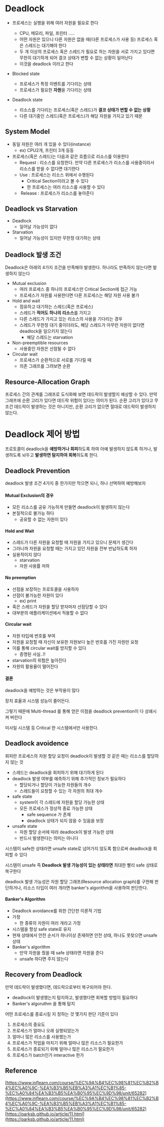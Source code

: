 # Deadlock

-   프로세스는 실행을 위해 여러 자원을 필요로 한다
    -   CPU, 메모리, 파일, 프린터 .....
    -   어떤 자원은 있으니 다른 자원은 없을 때(다른 프로세스가 사용 등) 프로세스 혹은 스레드는 대기해야 한다
    -   두 개 이상의 프로세스 혹은 스레드가 필요로 하는 자원을 서로 가지고 있다면 무한히 대기하게 되어 결코 상태가 변할 수 없는 상황이 일어난다
    -   이것을 deadlock 이라고 한다

-   Blocked state
    -   프로세스가 특정 이벤트를 기다리는 상태
    -   프로세스가 필요한 **자원**을 기다리는 상태
-   Deadlock state
    -   리소스를 기다리는 프로세스(혹은 스레드)가 **결코 상태가 변할 수 없는 상황**
    -   다른 대기중인 스레드(혹은 프로세스)가 해당 자원을 가지고 있기 때문

## System Model

-   동일 자원은 여러 개 있을 수 있다(instance)
    -   ex) CPU2개, 프린터 3개 등등
-   프로세스(혹은 스레드)는 다음과 같은 흐름으로 리소스를 이용한다
    -   Request : 리소스를 요청한다. 만약 다른 프로세스가 리소스를 사용중이라서 리소스를 받을 수 없다면 대기한다
    -   Use : 프로세스는 리소스 위에서 수행된다
        -   Critical Section이라고 볼 수 있다
        -   한 프로세스는 여러 리소스를 사용할 수 있다
    -    Release : 프로세스가 리소스를 놓아준다

## Deadlock vs Starvation

-   Deadlock
    -   일어날 가능성이 없다
-   Starvation
    -   일어날 가능성이 있지만 무한정 대기하는 상태

## Deadlock 발생 조건

Deadlock은 아래의 4가지 조건을 만족해야 발생한다. 하나라도 만족하지 않는다면 발생하지 않는다

-   Mutual exclusion
    -   여러 프로세스 중 하나의 프로세스만 Critical Section에 접근 가능
    -   프로세스가 자원를 사용한다면 다른 프로세스는 해당 자원 사용 불가
-   Hold and wait
    -   점유하고 대기하는 스레드(혹은 프로세스)
    -   스레드가 **적어도 하나의 리소스**를 가지고
    -   다른 스레드가 가지고 있는 리소스의 사용을 기다리는 경우
    -   스레드가 무한정 대기 중이더라도, 해당 스레드가 아무런 자원이 없다면 deadlock을 일으키지 않는다
        -   해당 스레드는 starvation
-   Non-preemptible resources
    -   사용중인 자원은 선점될 수 없다
-   Circular wait
    -   프로세스가 순환적으로 서로를 기다릴 때
    -   의존 그래프를 그려보면 순환

## Resource-Allocation Graph

프로세스 간의 관계를 그래프로 도식화해 보면 데드락이 발생할지 예상할 수 있다. 만약 그래프에 순환 고리가 있다면 데드락 위험이 있다는 의미가 된다. 순환 고리가 있다고 무조건 데드락이 발생하는 것은 아니지만, 순환 고리가 없으면 절대로 데드락이 발생하지 않는다.

# Deadlock 제어 방법

프로토콜이 deadlock을 **예방하거나 회피**하도록 하여 아예 발생하지 않도록 하거나, 발생하도록 놔두고 **발생하면 탐지하여 회복**하도록 한다.

## Deadlock Prevention

deadlock 발생 조건 4가지 중 한가지만 막으면 되니, 하나 선택하여 예방해보자

#### Mutual Exclusion의 경우

-   모든 리소스를 공유 가능하게 만들면 deadlock이 발생하지 않는다
-   본질적으로 불가능 하다
    -   공유할 수 없는 자원이 있다

#### Hold and Wait

-   스레드가 다른 자원을 요청할 때 자원을 가지고 있으니 문제가 생긴다
-   그러니까 자원을 요청할 때는 가지고 있던 자원을 전부 반납하도록 하자 
-   실용적이지 않다
    -   starvation 
    -   자원 사용률 저하

#### No preemption

-   선점을 보장하는 프로토콜을 사용하자
-   선점이 불가능한 자원이 있다
    -   ex) print
-   혹은 스레드가 자원을 할당 받자마자 선점당할 수 있다
-   대부분의 애플리케이션에서 적용할 수 없다

#### Circular wait

-   자원 타입에 번호를 부여
-   자원을 요청할 때 자신이 보유한 자원보다 높은 번호를 가진 자원만 요청
-   이를 통해 circular wait를 방지할 수 있다
    -   증명된 사실..!!
-   starvation의 위험은 높아진다
-   자원의 활용율이 떨어진다

#### 결론

deadlock을 예방하는 것은 부작용이 많다

장치 효율과 시스템 성능이 줄어든다.

그렇기 때문에 Multi-thread 를 통해 얻은 이점을 deadlock prevention이 다 상쇄시켜 버린다

미사일 시스템 등 Critical 한 시스템에서만 사용한다.

## Deadlock avoidence

회피란 프로세스의 자원 할당 요청이 deadlock이 발생할 것 같은 때는 리소스를 할당하지 않는 것

-   스레드는 deadlock을 회피하기 위해 대기하게 된다
-   deadlock 발생 여부를 예측하기 위해 추가적인 정보가 필요하다
    -   할당되거나 할당이 가능한 자원들의 개수
    -   스레드들이 요청할 수 있는 각 자원의 최대 개수
-   safe state
    -   system이 각 스레드에 자원을 할당 가능한 상태
    -   모든 프로세스가 정상적 종료 가능한 상태
        -   safe sequence 가 존재
        -   deadlock 상태가 되지 않을 수 있음을 보장
-   unsafe state
    -   자원 할당 순서에 따라 deadlock이 발생 가능한 상태
    -   반드시 발생한다는 의미는 아니다

시스템이 safe한 상태라면 unsafe state로 넘어가지 않도록 함으로써 deadlock을 회피할 수 있다

시스템이 unsafe 즉 **Deadlock 발생 가능성이 있는 상태라면** 최대한 빨리 safe 상태로 복구한다

deadlock 발생 가능성은 자원 할당 그래프(Resource allocation graph)를 구현해 판단하거나, 리소스 타입이 여러 개라면 banker's algorithm을 사용하여 판단한다.

#### Banker's Algorithm

-   Deadlock avoidance를 위한 간단한 이론적 기법
-   가정
    -   한 종류의 자원이 여러 개라고 가정
-   시스템을 항상 safe state로 유지
-   현재 상태에서 안전 순서가 하나이상 존재하면 안전 상태, 하나도 못찾으면 unsafe 상태
-   Banker's algorithm
    -   만약 자원을 줬을 때 safe 상태라면 자원을 준다
    -   unsafe 하다면 주지 않는다

## Recovery from Deadlock

만약 데드락이 발생했다면, 데드락으로부터 복구되어야 한다.

-   deadlock이 발생했는지 탐지하고, 발생했다면 회복할 방법이 필요하다
-   Banker's algoruthm 을 통해 탐지

어떤 프로세스를 종료시킬 지 정하는 것 몇가지 판단 기준이 있다

1.  프로세스의 중요도
2.  프로세스가 얼마나 오래 실행되었는가
3.  얼마나 많은 리소스를 사용했는가
4.  프로세스가 작업을 마치기 위해 얼마나 많은 리소스가 필요한가
5.  프로세스가 종료되기 위해 얼마나 많은 리소스가 필요한가
6.  프로세스가 batch인가 interactive 한가

## Reference

[https://www.inflearn.com/course/%EC%9A%B4%EC%98%81%EC%B2%B4%EC%A0%9C-%EA%B3%B5%EB%A3%A1%EC%B1%85-%EC%A0%84%EA%B3%B5%EA%B0%95%EC%9D%98/unit/65282](https://www.inflearn.com/course/%EC%9A%B4%EC%98%81%EC%B2%B4%EC%A0%9C-%EA%B3%B5%EB%A3%A1%EC%B1%85-%EC%A0%84%EA%B3%B5%EA%B0%95%EC%9D%98/unit/65282)  
[https://parksb.github.io/article/11.html](https://parksb.github.io/article/11.html)